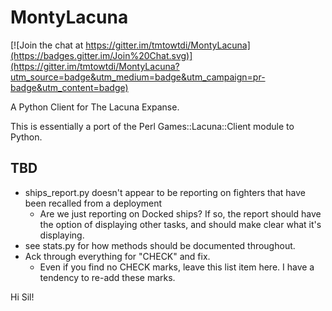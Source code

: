 MontyLacuna
===========

[![Join the chat at https://gitter.im/tmtowtdi/MontyLacuna](https://badges.gitter.im/Join%20Chat.svg)](https://gitter.im/tmtowtdi/MontyLacuna?utm_source=badge&utm_medium=badge&utm_campaign=pr-badge&utm_content=badge)

A Python Client for The Lacuna Expanse.

This is essentially a port of the Perl Games::Lacuna::Client module to Python.  

## TBD
- ships_report.py doesn't appear to be reporting on fighters that have been 
  recalled from a deployment
  - Are we just reporting on Docked ships?  If so, the report should have the 
    option of displaying other tasks, and should make clear what it's 
    displaying.
- see stats.py for how methods should be documented throughout.
- Ack through everything for "CHECK" and fix.
  - Even if you find no CHECK marks, leave this list item here.  I have a tendency to 
    re-add these marks.

Hi Sil!

